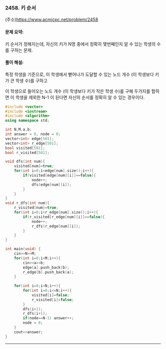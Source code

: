 ### 2458. 키 순서

(주소)https://www.acmicpc.net/problem/2458



#### 문제 요약:

키 순서가 정해지는데, 자신의 키가 N명 중에서 정확히 몇번째인지 알 수 있는 학생의 수를 구하는 문제.


#### 풀이 해설:

특정 학생을 기준으로, 이 학생에서 뻗어나가 도달할 수 있는 노드 개수 (이 학생보다 키가 큰 학생 수)를 구하고

이 학생으로 들어오는 노드 개수 (이 학생보다 키가 작은 학생 수)를 구해 두가지를 합하면 이 학생을 제외한 N-1 이 된다면 자신의 순서를 정확히 알 수 있는 경우이다.

```c++
#include <vector>
#include <iostream>
#include <algorithm>
using namespace std;

int N,M,a,b;
int answer = 0, node = 0;
vector<int> edge[501];
vector<int> r_edge[501];
bool visited[501];
bool r_visited[501];

void dfs(int num){
    visited[num]=true;
    for(int i=0;i<edge[num].size();i++){
        if(visited[edge[num][i]]==false){
            node++;
            dfs(edge[num][i]);
        }
    }
}
void r_dfs(int num){
    r_visited[num]=true;
    for(int i=0;i<r_edge[num].size();i++){
        if(r_visited[r_edge[num][i]]==false){
            node++;
            r_dfs(r_edge[num][i]);
        }
    }
}

int main(void) {
    cin>>N>>M;
    for(int i=0;i<M;i++){
        cin>>a>>b;
        edge[a].push_back(b);
        r_edge[b].push_back(a);
    }
    
    for(int i=0;i<N;i++){
        for(int i=0;i<=N;i++){
            visited[i]=false;
            r_visited[i]=false;
        }
        dfs(i+1);
        r_dfs(i+1);
        if(node==N-1) answer++;
        node = 0;
    }
    cout<<answer;
}
```
---
